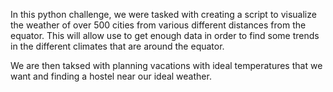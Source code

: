 In this python challenge, we were tasked with creating a script to visualize the weather of over 500 cities from various different distances from the equator. 
This will allow use to get enough data in order to find some trends in the different climates that are around the equator. 

We are then taksed with planning vacations with ideal temperatures that we want and finding a hostel near our ideal weather. 

